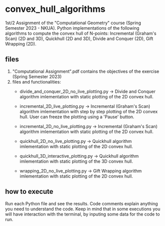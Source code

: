 # convex_hull_algorithms
1st/2 Assignment of the "Computational Geometry" course (Spring Semester 2023 - NKUA). Python implementations of the following algorithms to compute the convex hull of N-points: Incremental (Graham's Scan) (2D and 3D), Quickhull (2D and 3D), Divide and Conquer (2D), Gift Wrapping (2D).

## files
1) "Computational Assignment".pdf contains the objectives of the exercise (Spring Semester 2023)
2) files and functionalities:
   * divide_and_conquer_2D_no_live_plotting.py -> 
Divide and Conquer algorithm imlementation with static plotting of the 2D convex hull.
     
   * incremental_2D_live_plotting.py -> 
Incremental (Graham's Scan) algorithm imlementation with step by step plotting of the 2D convex hull. User can freeze the plotting using a
'Pause' button.
     
   * incremental_2D_no_live_plotting.py -> 
Incremental (Graham's Scan) algorithm imlementation with static plotting of the 2D convex hull.

   * quickhull_2D_no_live_plotting.py -> 
Quickhull algorithm imlementation with static plotting of the 2D convex hull.
     
   * quickhull_3D_interactive_plotting.py -> 
Quickhull algorithm imlementation with static plotting of the 3D convex hull.
     
   * wrapping_2D_no_live_plotting.py -> 
Gift Wrapping algorithm imlementation with static plotting of the 2D convex hull.

## how to execute
Run each Python file and see the results. Code comments explain anything you need to understand the code. Keep in mind that in some
executions you will have interaction with the terminal, by inputing some data for the code to run.
